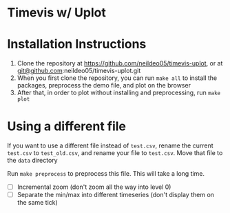# Timevis w/ Uplot

# Installation Instructions

1. Clone the repository at https://github.com/neildeo05/timevis-uplot, or at git@github.com:neildeo05/timevis-uplot.git
2. When you first clone the repository, you can run `make all` to install the packages, preprocess the demo file, and plot on the browser
3. After that, in order to plot without installing and preprocessing, run `make plot`



# Using a different file

If you want to use a different file instead of `test.csv`, rename the current `test.csv` to `test_old.csv`, and rename your file to `test.csv`. Move that file to the `data` directory

Run `make preprocess` to preprocess this file. This will take a long time.


- [ ] Incremental zoom (don't zoom all the way into level 0)
- [ ] Separate the min/max into different timeseries (don't display them on the same tick)
